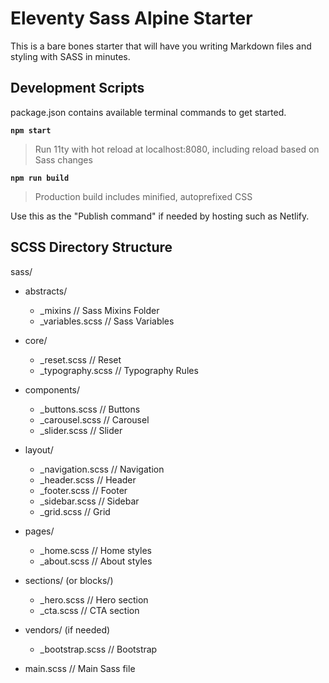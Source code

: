 # Eleventy Sass Alpine Starter
This is a bare bones starter that will have you writing Markdown files and styling with SASS in minutes.

## Development Scripts
package.json contains available terminal commands to get started. 

**`npm start`**

> Run 11ty with hot reload at localhost:8080, including reload based on Sass changes

**`npm run build`**

> Production build includes minified, autoprefixed CSS

Use this as the "Publish command" if needed by hosting such as Netlify.

## SCSS Directory Structure 
sass/

- abstracts/
  - _mixins             // Sass Mixins Folder
  - _variables.scss     // Sass Variables

- core/
  - _reset.scss         // Reset
  - _typography.scss    // Typography Rules

- components/
  - _buttons.scss       // Buttons
  - _carousel.scss      // Carousel
  - _slider.scss        // Slider

- layout/
  - _navigation.scss    // Navigation
  - _header.scss        // Header
  - _footer.scss        // Footer
  - _sidebar.scss       // Sidebar
  - _grid.scss          // Grid

- pages/
  - _home.scss          // Home styles
  - _about.scss         // About styles

- sections/ (or blocks/)
  - _hero.scss          // Hero section
  - _cta.scss           // CTA section

- vendors/ (if needed)
  - _bootstrap.scss     // Bootstrap

- main.scss             // Main Sass file